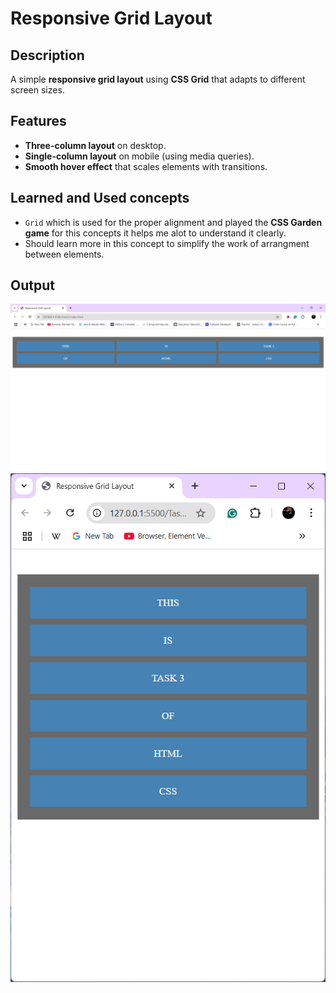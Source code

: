 # Responsive Grid Layout

## Description
A simple **responsive grid layout** using **CSS Grid** that adapts to different screen sizes.

## Features
- **Three-column layout** on desktop.
- **Single-column layout** on mobile (using media queries).
- **Smooth hover effect** that scales elements with transitions.

## Learned and Used concepts
- `Grid` which is used for the proper alignment and played the **CSS Garden game** for this concepts it helps me alot to understand it clearly.
- Should learn more in this concept to simplify the work of arrangment between elements.

## Output

![Deskopt View](Outputs/Deskoptview.png)
![Mobile View](Outputs/Mobileview.png)